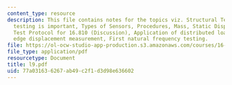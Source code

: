 ```yaml
---
content_type: resource
description: This file contains notes for the topics viz. Structural Testing ? Why
  testing is important, Types of Sensors, Procedures, Mass, Static Displacement, Dynamics,
  Test Protocol for 16.810 (Discussion), Application of distributed load, Wing trailing
  edge displacement measurement, First natural frequency testing.
file: https://ol-ocw-studio-app-production.s3.amazonaws.com/courses/16-810-engineering-design-and-rapid-prototyping-january-iap-2005/77a031636267ab49c2f1d3d98e636602_l9.pdf
file_type: application/pdf
resourcetype: Document
title: l9.pdf
uid: 77a03163-6267-ab49-c2f1-d3d98e636602
---
```

